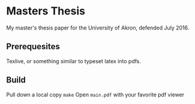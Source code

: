# Masters Thesis
My master's thesis paper for the University of Akron, defended July 2016.

## Prerequesites
Texlive, or something similar to typeset latex into pdfs.

## Build
Pull down a local copy
`make`
Open `main.pdf` with your favorite pdf viewer
